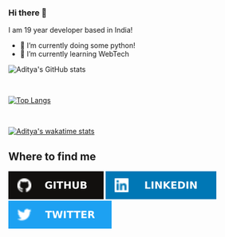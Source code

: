 ### Hi there 👋

I am 19 year developer based in India!
- 🔭 I’m currently doing some python!
- 🌱 I’m currently learning WebTech

![Aditya's GitHub stats](https://github-readme-stats.vercel.app/api?username=AdityaPawar2019)

<br>

[![Top Langs](https://github-readme-stats.vercel.app/api/top-langs/?username=AdityaPawar2019)](https://github-readme-stats.vercel.app/api/top-langs/?username=AdityaPawar2019)


<br>

[![Aditya's wakatime stats](https://wakatime.com/share/@NotAdityaPawar/993e8105-24a9-4659-9a21-96004a3b924e.png)](https://github-readme-stats.vercel.app/api/top-langs/?username=AdityaPawar2019)




<h2>Where to find me</h2>

[![GitHub logo](/assets/github.svg)](https://github.com/AdityaPawar2019)
[![LinkedIn logo](/assets/linkedin.svg)](https://www.linkedin.com/in/notaditya/)
[![Twitter logo](/assets/twitter.svg)](https://twitter.com/NotAdityaPawar)



<!--
**AdityaPawar2019/AdityaPawar2019** is a ✨ _special_ ✨ repository because its `README.md` (this file) appears on your GitHub profile.

Here are some ideas to get you started:

- 🔭 I’m currently working on ...
- 🌱 I’m currently learning ...
- 👯 I’m looking to collaborate on ...
- 🤔 I’m looking for help with ...
- 💬 Ask me about ...
- 📫 How to reach me: ...
- 😄 Pronouns: ...
- ⚡ Fun fact: ...
-->
